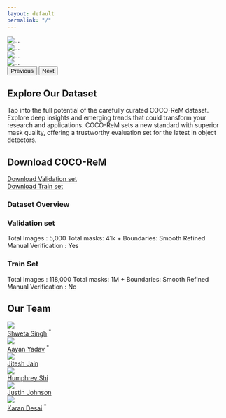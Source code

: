 ```yaml
---
layout: default
permalink: "/"
---
```


<link rel="stylesheet" type="text/css" href="/static/css/home.css">

<div class="container">
 <div class="card text-center">
    <div class="card-body">
<div id="carouselExample" class="carousel slide">
  <div class="carousel-inner">
    <div class="carousel-item active">
      <img src="{{ site.baseurl }}/assets/images/wid_img/teaser_1.jpg" class="d-block w-100" alt="...">
    </div>
    <div class="carousel-item">
      <img src="{{ site.baseurl }}/assets/images/wid_img/teaser_2.jpg" class="d-block w-100" alt="...">
    </div>
    <div class="carousel-item">
      <img src="{{ site.baseurl }}/assets/images/wid_img/teaser_3.jpg" class="d-block w-100" alt="...">
    </div>
    <div class="carousel-item">
      <img src="{{ site.baseurl }}/assets/images/wid_img/teaser_4.jpg" class="d-block w-100" alt="...">
    </div>
  </div>
  <button class="carousel-control-prev" type="button" data-bs-target="#carouselExample" data-bs-slide="prev">
    <span class="carousel-control-prev-icon" aria-hidden="true"></span>
    <span class="visually-hidden">Previous</span>
  </button>
  <button class="carousel-control-next" type="button" data-bs-target="#carouselExample" data-bs-slide="next">
    <span class="carousel-control-next-icon" aria-hidden="true"></span>
    <span class="visually-hidden">Next</span>
  </button>
</div>
</div>
</div>

<div class="container mt-5">
    <div class="additional-content">
        <h2 class="mb-4">Explore Our Dataset</h2>
        <p class="lead">Tap into the full potential of the carefully curated COCO-ReM dataset. Explore deep insights and emerging trends that could transform your research and applications. COCO-ReM sets a new standard with superior mask quality, offering a trustworthy evaluation set for the latest in object detectors.</p>
    </div>
</div>
<script>
    function downloadValSetFromGCS() {
        const bucketName = 'cocorem';
        const filePath = 'instances_valrem.json.zip';
        const downloadUrl = `https://storage.googleapis.com/${bucketName}/${filePath}`;      
        const anchor = document.createElement('a');
        anchor.href = downloadUrl;
        anchor.download = filePath.split('/').pop();
        document.body.appendChild(anchor);
        anchor.click();
        document.body.removeChild(anchor);
    }
    function downloadTrainSetFromGCS() {
        const bucketName = 'cocorem';
        const filePath = 'instances_trainrem.json.zip';
        const downloadUrl = `https://storage.googleapis.com/${bucketName}/${filePath}`;      
        const anchor = document.createElement('a');
        anchor.href = downloadUrl;
        anchor.download = filePath.split('/').pop();
        document.body.appendChild(anchor);
        anchor.click();
        document.body.removeChild(anchor);
    }
</script>
<div class="container mt-5">
<div class="download-section">
            <h2 class="section-title">Download COCO-ReM</h2>
            <div class="row">
            <div class="col-md-6 mb-3 ml-auto">
                <a href="#" onclick="downloadValSetFromGCS()" class="btn btn-primary" id="validationBtn" style="white-space: nowrap;">Download Validation set</a>
            </div>
            <div class="col-md-6 mb-3">
                <a href="#" onclick="downloadTrainSetFromGCS()" class="btn btn-primary" id="trainBtn">Download Train set</a>
            </div>
</div>

<div class="dataset-overview">
<div class="container mt-5">
    <!-- Flip Cards -->
    <h3 class="subsection-title mb-3">Dataset Overview</h3>
    <div class="flip-card-container">
        <div class="flip-card">
            <div class="flip-card-inner">
                <div class="flip-card-front">
                    <h3>Validation set </h3>
                </div>
                <div class="flip-card-back">
                    <span class="stat">Total Images : 5,000</span>
                    <span class="stat">Total masks: 41k +</span>
                    <span class="stat">Boundaries: Smooth Refined</span>
                    <span class="stat">Manual Verification : Yes</span>
                </div>
            </div>
        </div>  
        <div class="flip-card">
            <div class="flip-card-inner">
                <div class="flip-card-front">
                    <h3>Train Set</h3>
                </div>
                <div class="flip-card-back">
                    <span class="stat">Total Images : 118,000</span>
                    <span class="stat">Total masks: 1M +</span>
                    <span class="stat">Boundaries: Smooth Refined</span>
                    <span class="stat">Manual Verification : No</span>
                </div>
            </div>
        </div>
    </div>
</div>
</div>

<div class="team-section">
    <!-- Shweta Singh-->
    <h2 class="section-title">Our Team</h2>
    <div class="team-member">
        <a class="image-hyperlink" href="" target="_blank">
            <img class="team-member-pic" src="{{ site.baseurl }}/assets/images/team/Shweta_singh.jpg" />
        </a>
        <div class="team-member-name">
            <a href="https://github.com/Shweta-singh1" target="_blank">Shweta Singh</a> <sup>*</sup>
        </div>
    </div>
    <!-- Aayan Yadav -->
    <div class="team-member">
        <a class="image-hyperlink" href="">
            <img class="team-member-pic" src="{{ site.baseurl }}/assets/images/team/Aayan_yadav.jpg" />
        </a>
        <div class="team-member-name">
            <a href="https://github.com/ydvaayan" target="_blank">Aayan Yadav</a> <sup>*</sup>
        </div>
    </div>
    <!-- Jitesh Jain-->
    <div class="team-member">
        <a class="image-hyperlink" href="https://praeclarumjj3.github.io/" target="_blank">
            <img class="team-member-pic" src="{{ site.baseurl }}/assets/images/team/jj.jpg" />
        </a>
        <div class="team-member-name">
            <a href="https://praeclarumjj3.github.io/" target="_blank">Jitesh Jain</a>
        </div>
    </div>
    <!-- Humphrey Shi-->
    <div class="team-member">
        <a class="image-hyperlink" href="https://www.humphreyshi.com/home" target="_blank">
            <img class="team-member-pic" src="{{ site.baseurl }}/assets/images/team/Humphrey Shi.jpg" />
        </a>
        <div class="team-member-name">
            <a href="https://www.humphreyshi.com/home" target="_blank">Humphrey Shi</a>
        </div>
    </div>
    <!-- Justin Johnson-->
    <div class="team-member">
        <a class="image-hyperlink" href="//web.eecs.umich.edu/~justincj" target="_blank">
            <img class="team-member-pic" src="{{ site.baseurl }}/assets/images/team/justin_johnson.png" />
        </a>
        <div class="team-member-name">
            <a href="//web.eecs.umich.edu/~justincj" target="_blank">Justin Johnson</a>
        </div>
    </div>
    <!-- Karan Desai -->
    <div class="team-member">
        <a class="image-hyperlink" href="//kdexd.xyz/" target="_blank">
            <img class="team-member-pic" src="{{ site.baseurl }}/assets/images/team/karan_desai.png" />
        </a>
        <div class="team-member-name">
            <a href="//kdexd.xyz" target="_blank">Karan Desai</a> <sup>*</sup>
        </div>
    </div>
    
</div>
